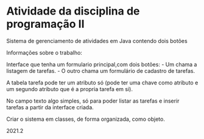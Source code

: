 # Atividade da disciplina de programação II

Sistema de gerenciamento de atividades em Java contendo dois botões

Informações sobre o trabalho:

Interface que tenha um formulario principal,com dois botões: 
    - Um chama a listagem de tarefas.
    - O outro chama um formulário de cadastro de tarefas. 
    
A tabela tarefa pode ter um atributo só (pode ter uma chave como atributo e um segundo atributo que é
a propria tarefa em si). 

No campo texto algo simples, só para poder listar as tarefas e inserir tarefas a partir da interface criada.

Criar o sistema em classes, de forma organizada, como objeto.

2021.2
